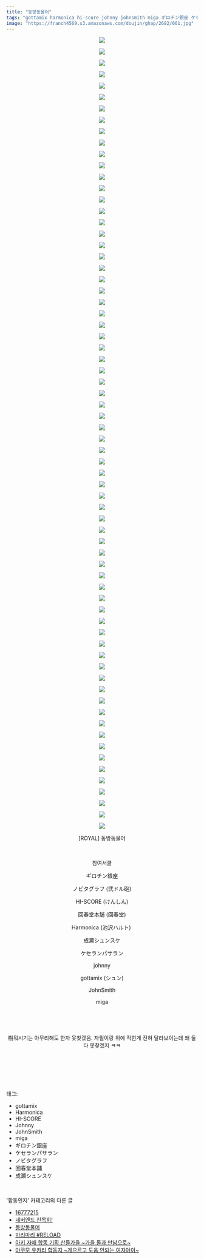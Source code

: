 ```yaml
---
title: "동방동물어"
tags: "gottamix harmonica hi-score johnny johnsmith miga ギロチン銀座 ケセランパサラン ノビタグラフ 回春堂本舗 成瀬シュンスケ royal 弐ドル砲 けんしん 回春堂 池沢ハルト シュン 합동인지"
image: "https://franch4569.s3.amazonaws.com/doujin/ghap/2682/001.jpg"
---
```

<div class="article">
<p style="text-align: center; clear: none; float: none;"><img src="{{ site.imgserver2 }}/ghap/2682/001.jpg"/></p>
<p style="text-align: center; clear: none; float: none;"><img src="{{ site.imgserver2 }}/ghap/2682/002.jpg"/></p>
<p style="text-align: center; clear: none; float: none;"><img src="{{ site.imgserver2 }}/ghap/2682/003.jpg"/></p>
<p style="text-align: center; clear: none; float: none;"><img src="{{ site.imgserver2 }}/ghap/2682/004.jpg"/></p>
<p style="text-align: center; clear: none; float: none;"><img src="{{ site.imgserver2 }}/ghap/2682/005.jpg"/></p>
<p style="text-align: center; clear: none; float: none;"><img src="{{ site.imgserver2 }}/ghap/2682/006.jpg"/></p>
<p style="text-align: center; clear: none; float: none;"><img src="{{ site.imgserver2 }}/ghap/2682/007.jpg"/></p>
<p style="text-align: center; clear: none; float: none;"><img src="{{ site.imgserver2 }}/ghap/2682/008.jpg"/></p>
<p style="text-align: center; clear: none; float: none;"><img src="{{ site.imgserver2 }}/ghap/2682/009.jpg"/></p>
<p style="text-align: center; clear: none; float: none;"><img src="{{ site.imgserver2 }}/ghap/2682/010.jpg"/></p>
<p style="text-align: center; clear: none; float: none;"><img src="{{ site.imgserver2 }}/ghap/2682/011.jpg"/></p>
<p style="text-align: center; clear: none; float: none;"><img src="{{ site.imgserver2 }}/ghap/2682/012.jpg"/></p>
<p style="text-align: center; clear: none; float: none;"><img src="{{ site.imgserver2 }}/ghap/2682/013.jpg"/></p>
<p style="text-align: center; clear: none; float: none;"><img src="{{ site.imgserver2 }}/ghap/2682/014.jpg"/></p>
<p style="text-align: center; clear: none; float: none;"><img src="{{ site.imgserver2 }}/ghap/2682/015.jpg"/></p>
<p style="text-align: center; clear: none; float: none;"><img src="{{ site.imgserver2 }}/ghap/2682/016.jpg"/></p>
<p style="text-align: center; clear: none; float: none;"><img src="{{ site.imgserver2 }}/ghap/2682/017.jpg"/></p>
<p style="text-align: center; clear: none; float: none;"><img src="{{ site.imgserver2 }}/ghap/2682/018.jpg"/></p>
<p style="text-align: center; clear: none; float: none;"><img src="{{ site.imgserver2 }}/ghap/2682/019.jpg"/></p>
<p style="text-align: center; clear: none; float: none;"><img src="{{ site.imgserver2 }}/ghap/2682/020.jpg"/></p>
<p style="text-align: center; clear: none; float: none;"><img src="{{ site.imgserver2 }}/ghap/2682/021.jpg"/></p>
<p style="text-align: center; clear: none; float: none;"><img src="{{ site.imgserver2 }}/ghap/2682/022.jpg"/></p>
<p style="text-align: center; clear: none; float: none;"><img src="{{ site.imgserver2 }}/ghap/2682/023.jpg"/></p>
<p style="text-align: center; clear: none; float: none;"><img src="{{ site.imgserver2 }}/ghap/2682/024.jpg"/></p>
<p style="text-align: center; clear: none; float: none;"><img src="{{ site.imgserver2 }}/ghap/2682/025.jpg"/></p>
<p style="text-align: center; clear: none; float: none;"><img src="{{ site.imgserver2 }}/ghap/2682/026.jpg"/></p>
<p style="text-align: center; clear: none; float: none;"><img src="{{ site.imgserver2 }}/ghap/2682/027.jpg"/></p>
<p style="text-align: center; clear: none; float: none;"><img src="{{ site.imgserver2 }}/ghap/2682/028.jpg"/></p>
<p style="text-align: center; clear: none; float: none;"><img src="{{ site.imgserver2 }}/ghap/2682/029.jpg"/></p>
<p style="text-align: center; clear: none; float: none;"><img src="{{ site.imgserver2 }}/ghap/2682/030.jpg"/></p>
<p style="text-align: center; clear: none; float: none;"><img src="{{ site.imgserver2 }}/ghap/2682/031.jpg"/></p>
<p style="text-align: center; clear: none; float: none;"><img src="{{ site.imgserver2 }}/ghap/2682/032.jpg"/></p>
<p style="text-align: center; clear: none; float: none;"><img src="{{ site.imgserver2 }}/ghap/2682/033.jpg"/></p>
<p style="text-align: center; clear: none; float: none;"><img src="{{ site.imgserver2 }}/ghap/2682/034.jpg"/></p>
<p style="text-align: center; clear: none; float: none;"><img src="{{ site.imgserver2 }}/ghap/2682/035.jpg"/></p>
<p style="text-align: center; clear: none; float: none;"><img src="{{ site.imgserver2 }}/ghap/2682/036.jpg"/></p>
<p style="text-align: center; clear: none; float: none;"><img src="{{ site.imgserver2 }}/ghap/2682/037.jpg"/></p>
<p style="text-align: center; clear: none; float: none;"><img src="{{ site.imgserver2 }}/ghap/2682/038.jpg"/></p>
<p style="text-align: center; clear: none; float: none;"><img src="{{ site.imgserver2 }}/ghap/2682/039.jpg"/></p>
<p style="text-align: center; clear: none; float: none;"><img src="{{ site.imgserver2 }}/ghap/2682/040.jpg"/></p>
<p style="text-align: center; clear: none; float: none;"><img src="{{ site.imgserver2 }}/ghap/2682/041.jpg"/></p>
<p style="text-align: center; clear: none; float: none;"><img src="{{ site.imgserver2 }}/ghap/2682/042.jpg"/></p>
<p style="text-align: center; clear: none; float: none;"><img src="{{ site.imgserver2 }}/ghap/2682/043.jpg"/></p>
<p style="text-align: center; clear: none; float: none;"><img src="{{ site.imgserver2 }}/ghap/2682/044.jpg"/></p>
<p style="text-align: center; clear: none; float: none;"><img src="{{ site.imgserver2 }}/ghap/2682/045.jpg"/></p>
<p style="text-align: center; clear: none; float: none;"><img src="{{ site.imgserver2 }}/ghap/2682/046.jpg"/></p>
<p style="text-align: center; clear: none; float: none;"><img src="{{ site.imgserver2 }}/ghap/2682/047.jpg"/></p>
<p style="text-align: center; clear: none; float: none;"><img src="{{ site.imgserver2 }}/ghap/2682/048.jpg"/></p>
<p style="text-align: center; clear: none; float: none;"><img src="{{ site.imgserver2 }}/ghap/2682/049.jpg"/></p>
<p style="text-align: center; clear: none; float: none;"><img src="{{ site.imgserver2 }}/ghap/2682/050.jpg"/></p>
<p style="text-align: center; clear: none; float: none;"><img src="{{ site.imgserver2 }}/ghap/2682/051.jpg"/></p>
<p style="text-align: center; clear: none; float: none;"><img src="{{ site.imgserver2 }}/ghap/2682/052.jpg"/></p>
<p style="text-align: center; clear: none; float: none;"><img src="{{ site.imgserver2 }}/ghap/2682/053.jpg"/></p>
<p style="text-align: center; clear: none; float: none;"><img src="{{ site.imgserver2 }}/ghap/2682/054.jpg"/></p>
<p style="text-align: center; clear: none; float: none;"><img src="{{ site.imgserver2 }}/ghap/2682/055.jpg"/></p>
<p style="text-align: center; clear: none; float: none;"><img src="{{ site.imgserver2 }}/ghap/2682/056.jpg"/></p>
<p style="text-align: center; clear: none; float: none;"><img src="{{ site.imgserver2 }}/ghap/2682/057.jpg"/></p>
<p style="text-align: center; clear: none; float: none;"><img src="{{ site.imgserver2 }}/ghap/2682/058.jpg"/></p>
<p style="text-align: center; clear: none; float: none;"><img src="{{ site.imgserver2 }}/ghap/2682/059.jpg"/></p>
<p style="text-align: center; clear: none; float: none;"><img src="{{ site.imgserver2 }}/ghap/2682/060.jpg"/></p>
<p style="text-align: center; clear: none; float: none;"><img src="{{ site.imgserver2 }}/ghap/2682/061.jpg"/></p>
<p style="text-align: center; clear: none; float: none;"><img src="{{ site.imgserver2 }}/ghap/2682/062.jpg"/></p>
<p style="text-align: center; clear: none; float: none;"><img src="{{ site.imgserver2 }}/ghap/2682/063.jpg"/></p>
<p style="text-align: center; clear: none; float: none;"><img src="{{ site.imgserver2 }}/ghap/2682/064.jpg"/></p>
<p style="text-align: center; clear: none; float: none;"><img src="{{ site.imgserver2 }}/ghap/2682/065.jpg"/></p>
<p style="text-align: center; clear: none; float: none;"><img src="{{ site.imgserver2 }}/ghap/2682/066.jpg"/></p>
<p style="text-align: center; clear: none; float: none;"><img src="{{ site.imgserver2 }}/ghap/2682/067.jpg"/></p>
<p style="text-align: center; clear: none; float: none;"><img src="{{ site.imgserver2 }}/ghap/2682/068.jpg"/></p>
<p style="text-align: center; clear: none; float: none;"><img src="{{ site.imgserver2 }}/ghap/2682/069.jpg"/></p>
<p style="text-align: center; clear: none; float: none;"><img src="{{ site.imgserver2 }}/ghap/2682/070.jpg"/></p>
<p style="text-align: center; clear: none; float: none;">[ROYAL] 동방동물어</p>
<p style="text-align: center; clear: none; float: none;"><br/></p>
<p style="text-align: center; clear: none; float: none;">참여서클</p>
<p style="text-align: center; clear: none; float: none;">ギロチン銀座</p>
<p style="text-align: center; clear: none; float: none;">ノビタグラフ (弐ドル砲)</p>
<p style="text-align: center; clear: none; float: none;">HI-SCORE (けんしん)</p>
<p style="text-align: center; clear: none; float: none;">回春堂本舗 (回春堂)</p>
<p style="text-align: center; clear: none; float: none;">Harmonica (池沢ハルト) </p>
<p style="text-align: center; clear: none; float: none;">成瀬シュンスケ</p>
<p style="text-align: center; clear: none; float: none;">ケセランパサラン</p>
<p style="text-align: center; clear: none; float: none;">johnny</p>
<p style="text-align: center; clear: none; float: none;">gottamix (シュン)</p>
<p style="text-align: center; clear: none; float: none;">JohnSmith</p>
<p style="text-align: center; clear: none; float: none;">miga</p>
<p style="text-align: center; clear: none; float: none;"><br/></p>
<p style="text-align: center; clear: none; float: none;"><br/></p>
<p style="text-align: center; clear: none; float: none;">樹뭐시기는 아무리해도 한자 못찾겠음. 자필이랑 위에 적힌게 전혀 달라보이는데 왜 둘 다 못찾겠지 ㅋㅋ</p>
<p style="text-align: center; clear: none; float: none;"><br/></p>
<p><br/></p>
</div><br/>
<div class="tagTrail">
<p>태그: </p>
<ul>
<li>gottamix</li>
<li>Harmonica</li>
<li>HI-SCORE</li>
<li>Johnny</li>
<li>JohnSmith</li>
<li>miga</li>
<li>ギロチン銀座</li>
<li>ケセランパサラン</li>
<li>ノビタグラフ</li>
<li>回春堂本舗</li>
<li>成瀬シュンスケ</li>
</ul>
</div><br/>
<div class="another">
<p>'합동인지' 카테고리의 다른 글</p>
<ul>
<li><a href="/ghap_2964">16777215</a></li>
<li><a href="/ghap_2779">네버엔드 친목회!</a></li>
<li><a href="/ghap_2682">동방동물어</a></li>
<li><a href="/ghap_2681">마리마리 #RELOAD</a></li>
<li><a href="/ghap_2651">아키 자매 합동 기획 산들가을 ~가을 둘과 만남으로~</a></li>
<li><a href="/ghap_2607">야쿠모 유카리 합동지 ~게으르고 도움 안되는 여자아이~</a></li>
</ul>
</div><br/>
<div class="cb_module cb_fluid">
<div class="cb_wrt cb_profile">
</div><!-- commentList close -->
</div><br/>
